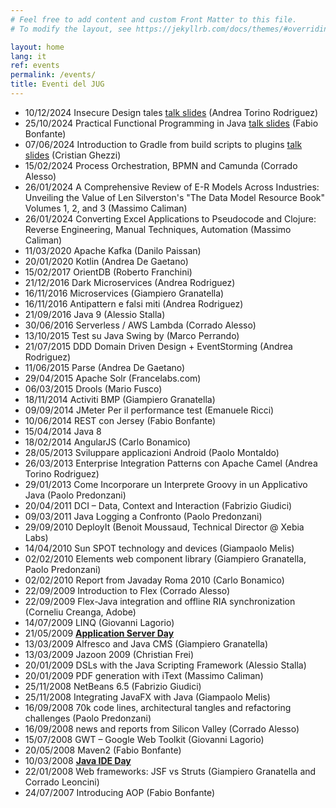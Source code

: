 ```yaml
---
# Feel free to add content and custom Front Matter to this file.
# To modify the layout, see https://jekyllrb.com/docs/themes/#overriding-theme-defaults

layout: home
lang: it
ref: events
permalink: /events/
title: Eventi del JUG
---
```

* 10/12/2024 Insecure Design tales [talk slides](talk-slides/jug_2024_insecure_design_tales.pdf) (Andrea Torino Rodriguez)
* 25/10/2024 Practical Functional Programming in Java [talk slides](talk-slides/jug_2024_functional_programming.pdf) (Fabio Bonfante)
* 07/06/2024 Introduction to Gradle from build scripts to plugins [talk slides](talk-slides/Gradle_intro_ghezzi_29may24.pdf) (Cristian Ghezzi)
* 15/02/2024 Process Orchestration, BPMN and Camunda (Corrado Alesso)
* 26/01/2024 A Comprehensive Review of E-R Models Across Industries: Unveiling the Value of Len Silverston's "The Data Model Resource Book" Volumes 1, 2, and 3 (Massimo Caliman)
* 26/01/2024 Converting Excel Applications to Pseudocode and Clojure: Reverse Engineering, Manual Techniques, Automation (Massimo Caliman)
* 11/03/2020 Apache Kafka (Danilo Paissan)
​
* 20/01/2020 Kotlin (Andrea De Gaetano)
* 15/02/2017 OrientDB (Roberto Franchini)
* 21/12/2016 Dark Microservices (Andrea Rodriguez)
* 16/11/2016 Microservices (Giampiero Granatella)
* 16/11/2016 Antipattern e falsi miti (Andrea Rodriguez)
* 21/09/2016 Java 9 (Alessio Stalla)
* 30/06/2016 Serverless / AWS Lambda (Corrado Alesso)
* 13/10/2015 Test su Java Swing by (Marco Perrando)
* 21/07/2015 DDD Domain Driven Design + EventStorming (Andrea Rodriguez)
* 11/06/2015 Parse (Andrea De Gaetano)
* 29/04/2015 Apache Solr (Francelabs.com)
* 06/03/2015 Drools (Mario Fusco)
* 18/11/2014 Activiti BMP (Giampiero Granatella)
* 09/09/2014 JMeter Per il performance test (Emanuele Ricci)
* 10/06/2014 REST con Jersey (Fabio Bonfante)
* 15/04/2014 Java 8 
* 18/02/2014 AngularJS (Carlo Bonamico)
* 28/05/2013 Sviluppare applicazioni Android (Paolo Montaldo)
* 26/03/2013 Enterprise Integration Patterns con Apache Camel (Andrea Torino Rodriguez)
* 29/01/2013 Come Incorporare un Interprete Groovy in un Applicativo Java (Paolo Predonzani)
* 20/04/2011 DCI – Data, Context and Interaction (Fabrizio Giudici)
* 09/03/2011 Java Logging a Confronto (Paolo Predonzani)
* 29/09/2010 DeployIt (Benoit Moussaud, Technical Director @ Xebia Labs)
* 14/04/2010 Sun SPOT technology and devices (Giampaolo Melis) 
* 02/02/2010 Elements web component library (Giampiero Granatella, Paolo Predonzani)
* 02/02/2010 Report from Javaday Roma 2010 (Carlo Bonamico)
* 22/09/2009 Introduction to Flex (Corrado Alesso)
* 22/09/2009 Flex-Java integration and offline RIA synchronization (Corneliu Creanga, Adobe)
* 14/07/2009 LINQ (Giovanni Lagorio)
* 21/05/2009 [**Application Server Day**](https://juggenova.wordpress.com/tag/application-server/)
* 13/03/2009 Alfresco and Java CMS (Giampiero Granatella)
* 13/03/2009 Jazoon 2009  (Christian Frei)
* 20/01/2009 DSLs with the Java Scripting Framework (Alessio Stalla)
* 20/01/2009 PDF generation with  iText (Massimo Caliman)
* 25/11/2008 NetBeans 6.5 (Fabrizio Giudici)
* 25/11/2008 Integrating JavaFX with Java (Giampaolo Melis)
* 16/09/2008 70k code lines, architectural tangles and refactoring challenges (Paolo Predonzani)
* 16/09/2008 news and reports from Silicon Valley (Corrado Alesso)
* 15/07/2008 GWT – Google Web Toolkit (Giovanni Lagorio)
* 20/05/2008 Maven2 (Fabio Bonfante)
* 10/03/2008 [**Java IDE Day**](https://juggenova.wordpress.com/2008/03/08/java-ide-day-2008-genova-ci-siamo/ )
* 22/01/2008 Web frameworks: JSF vs Struts (Giampiero Granatella and Corrado Leoncini)
* 24/07/2007 Introducing AOP (Fabio Bonfante)